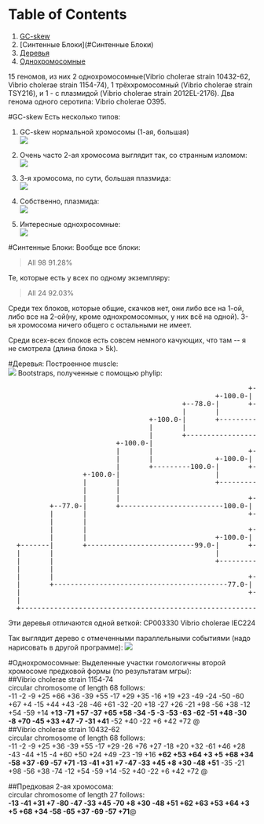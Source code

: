 # Table of Contents
1. [GC-skew](#GC-skew)
2. [Синтенные Блоки](#Синтенные Блоки)
3. [Деревья](#Деревья)
4. [Однохромосомные](#Однохромосомные)


15 геномов, из них 2 однохромосомные(Vibrio cholerae strain 10432-62, Vibrio cholerae strain 1154-74), 1 трёххромосомный (Vibrio cholerae strain TSY216), и 1 - с плазмидой (Vibrio cholerae strain 2012EL-2176). Два генома одного серотипа: Vibrio cholerae O395.  

#GC-skew
Есть несколько типов:  

1. GC-skew нормальной хромосомы (1-ая, большая)  
![](https://cloud.githubusercontent.com/assets/12018612/18810616/105faf88-82ac-11e6-9a46-ace57932bdc5.jpg)

2. Очень часто 2-ая хромосома выглядит так, со странным изломом:  
![](https://cloud.githubusercontent.com/assets/12018612/18810622/239c0948-82ac-11e6-88b8-20133cf9edde.jpg)

3. 3-я хромосома, по сути, большая плазмида:  
![](https://cloud.githubusercontent.com/assets/12018612/18810623/23b06622-82ac-11e6-9cb1-5360e3ac9dac.jpg)

4. Собственно, плазмида:  
![](https://cloud.githubusercontent.com/assets/12018612/18810620/2398088e-82ac-11e6-996d-8a77da9e256d.jpg)

5. Интересные однохросомные:  
![](https://cloud.githubusercontent.com/assets/12018612/18810621/239811b2-82ac-11e6-8a3e-7d91e458a933.jpg)

#Синтенные Блоки:
Вообще все блоки:
> All  98	91.28%

Те, которые есть у всех по одному экземпляру:
> All  24	92.03%

Среди тех блоков, которые общие, скачков нет, они либо все на 1-ой, либо все на 2-ой(ну, кроме однохромосомных, у них всё на одной). 3-ья хромосома ничего общего с остальными не имеет.

Среди всех-всех блоков есть совсем немного качующих, что там -- я не смотрела (длина блока > 5k).

#Деревья:
Построенное muscle:  
![](https://cloud.githubusercontent.com/assets/12018612/18814609/0b075576-832a-11e6-821d-ccca7a5e79c6.jpg)
Bootstraps, полученные с помощью phylip:  
<pre>
                                                          +-------CP003069  
                                                  +-100.0-|
                                          +--78.0-|       +-------CP007634  
                                          |       |
                                  +-100.0-|       +---------------CP001485  
                                  |       |
                                  |       +-----------------------CP000626  
                          +-100.0-|
                          |       |                       +-------CP006947  
                          |       |               +-100.0-|
                          |       +---------100.0-|       +-------CP010811  
                  +-100.0-|                       |
                  |       |                       +---------------CP010812  
                  |       |
                  |       |                               +-------AP014524  
          +--77.0-|       +-------------------------100.0-|
          |       |                                       +-------CP002555  
          |       |
          |       |                                       +-------CP001235  
          |       |                               +-100.0-|
  +-------|       +--------------------------99.0-|       +-------CP009042
  |       |                                       |
  |       |                                       +---------------CP003330
  |       |
  |       |                                               +-------AE003852
  |       +------------------------------------------77.0-|
  |                                                       +-------CP007653
  |
  +---------------------------------------------------------------CP001233
</pre>

Эти деревья отличаются одной веткой: CP003330 Vibrio cholerae IEC224  

Так выглядит дерево с отмеченными параллельными событиями (надо нарисовать в другой программе):
![](https://cloud.githubusercontent.com/assets/12018612/18814904/5dda04e0-8331-11e6-8ea1-d87d09486da6.jpg)


#Однохромосомные:
Выделенные участки гомологичны второй хромосоме предковой формы (по результатам мгры):  
##Vibrio cholerae strain 1154-74  
circular chromosome of length 68 follows:  
-11 -2 -9 +25 +66 +36 -39 +55 -17 +29 +35 -16 +19 +23 -49 -24 -50 -60 +67 +4 -15 +44 +43 -28 -46 +61 -32 -20 +18 -27 +26 -21 +98 -56 +38 -12 +54 -59 +14 **+13 -71 +57 -37 +65 +58 -34 -5 -3 -53 -63 -62 -51 +48 -30 -8 +70 -45 +33 +47 -7 -31 +41** -52 +40 -22 +6 +42 +72 @  
##Vibrio cholerae strain 10432-62  
circular chromosome of length 68 follows:  
-11 -2 -9 +25 +36 -39 +55 -17 +29 -26 +76 +27 -18 +20 +32 -61 +46 +28 -43 -44 +15 -4 +60 +50 +24 +49 -23 -19 +16 **+62 +53 +64 +3 +5 +68 +34 -58 +37 -69 -57 +71 -13 -41 +31 +7 -47 -33 +45 +8 +30 -48 +51** -35 -21 +98 -56 +38 -74 -12 +54 -59 +14 -52 +40 -22 +6 +42 +72 @  

##Предковая 2-ая хромосома:  
circular chromosome of length 27 follows:  
**-13 -41 +31 +7 -80 -47 -33 +45 -70 +8 +30 -48 +51 +62 +63 +53 +64 +3 +5 +68 +34 -58 -65 +37 -69 -57 +71**@  



